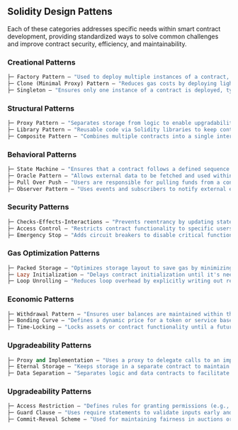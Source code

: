 ## Solidity Design Pattens

Each of these categories addresses specific needs within smart contract development, providing standardized ways to solve common challenges and improve contract security, efficiency, and maintainability.

### Creational Patterns
```ml
├─ Factory Pattern — "Used to deploy multiple instances of a contract, often through a single centralized factory contract."
├─ Clone (Minimal Proxy) Pattern — "Reduces gas costs by deploying lightweight instances using EIP-1167 proxies."
├─ Singleton — "Ensures only one instance of a contract is deployed, typically using an access control mechanism."
```

### Structural Patterns
```ml
├─ Proxy Pattern — "Separates storage from logic to enable upgradability (e.g., Transparent Proxy, UUPS Proxy)."
├─ Library Pattern — "Reusable code via Solidity libraries to keep contracts modular and reduce code duplication."
├─ Composite Pattern — "Combines multiple contracts into a single interface, often used for hierarchical relationships."
```

### Behavioral Patterns
```ml
├─ State Machine — "Ensures that a contract follows a defined sequence of states, often used in auctions or crowdsales."
├─ Oracle Pattern — "Allows external data to be fetched and used within a smart contract, often through a trusted source like Chainlink."
├─ Pull Over Push — "Users are responsible for pulling funds from a contract rather than having them automatically pushed, reducing reentrancy risks."
├─ Observer Pattern — "Uses events and subscribers to notify external entities when certain actions occur."
```

### Security Patterns
```ml
├─ Checks-Effects-Interactions — "Prevents reentrancy by updating state variables before interacting with external contracts."
├─ Access Control — "Restricts contract functionality to specific users (e.g., Ownable, Role-based access)."
├─ Emergency Stop — "Adds circuit breakers to disable critical functionality in case of an emergency."
```

### Gas Optimization Patterns
```ml
├─ Packed Storage — "Optimizes storage layout to save gas by minimizing the number of storage slots used."
├─ Lazy Initialization — "Delays contract initialization until it's needed, which can reduce initial deployment costs."
├─ Loop Unrolling — "Reduces loop overhead by explicitly writing out repeated logic."
```

### Economic Patterns
```ml
├─ Withdrawal Pattern — "Ensures user balances are maintained within the contract and withdrawn upon request."
├─ Bonding Curve — "Defines a dynamic price for a token or service based on the demand."
├─ Time-Locking — "Locks assets or contract functionality until a future timestamp."
```

### Upgradeability Patterns
```ml
├─ Proxy and Implementation — "Uses a proxy to delegate calls to an implementation contract that can be replaced."
├─ Eternal Storage — "Keeps storage in a separate contract to maintain state across different logic contract upgrades."
├─ Data Separation — "Separates logic and data contracts to facilitate upgradeability."
```

### Upgradeability Patterns
```ml
├─ Access Restriction — "Defines rules for granting permissions (e.g., onlyOwner, whitelisted)."
├─ Guard Clause — "Uses require statements to validate inputs early and clearly, avoiding nested conditionals."
├─ Commit-Reveal Scheme — "Used for maintaining fairness in auctions or games, where users first commit to an action, and later reveal it."
```

